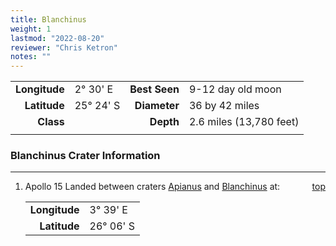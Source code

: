 ```yaml
---
title: Blanchinus
weight: 1
lastmod: "2022-08-20"
reviewer: "Chris Ketron"
notes: ""
---
```


|               |               |               |                         |
| ------------: | :------------ | ------------: | :---------------------- |
| **Longitude** | 2&deg; 30' E  | **Best Seen** | 9-12 day old moon       |
|  **Latitude** | 25&deg; 24' S |  **Diameter** | 36 by 42 miles          |
|     **Class** |               |     **Depth** | 2.6 miles (13,780 feet) |
|               |               |               |                         |

### Blanchinus Crater Information

---
<span style='float:right;'>[top](#)</span>

1. Apollo 15 Landed between craters [Apianus](/notes/object-notes/solar-system/earth/moon/craters/apianus/#) and [Blanchinus](/notes/object-notes/solar-system/earth/moon/craters/blanchinus/#) at:  
      
   |     |    |
   | ------------: | :-------------- | 
   | **Longitude** |    3&deg; 39' E  | 
   |  **Latitude** |   26&deg; 06' S  |
